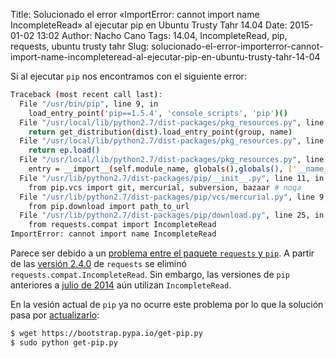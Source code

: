 Title: Solucionado el error «ImportError: cannot import name IncompleteRead» al ejecutar pip en Ubuntu Trusty Tahr 14.04
Date: 2015-01-02 13:02
Author: Nacho Cano
Tags: 14.04, IncompleteRead, pip, requests, ubuntu trusty tahr
Slug: solucionado-el-error-importerror-cannot-import-name-incompleteread-al-ejecutar-pip-en-ubuntu-trusty-tahr-14-04

Si al ejecutar `pip` nos encontramos con el siguiente error:

```bash
Traceback (most recent call last):
  File "/usr/bin/pip", line 9, in
    load_entry_point('pip==1.5.4', 'console_scripts', 'pip')()
  File "/usr/local/lib/python2.7/dist-packages/pkg_resources.py", line 352, in load_entry_point
    return get_distribution(dist).load_entry_point(group, name)
  File "/usr/local/lib/python2.7/dist-packages/pkg_resources.py", line 2307, in load_entry_point
    return ep.load()
  File "/usr/local/lib/python2.7/dist-packages/pkg_resources.py", line 2021, in load
    entry = __import__(self.module_name, globals(),globals(), ['__name__'])
  File "/usr/lib/python2.7/dist-packages/pip/__init__.py", line 11, in
    from pip.vcs import git, mercurial, subversion, bazaar # noqa
  File "/usr/lib/python2.7/dist-packages/pip/vcs/mercurial.py", line 9, in
    from pip.download import path_to_url
  File "/usr/lib/python2.7/dist-packages/pip/download.py", line 25, in
    from requests.compat import IncompleteRead
ImportError: cannot import name IncompleteRead
```

Parece ser debido a un [problema entre el paquete `requests` y `pip`][problema entre el paquete requests y pip].
A partir de las [versión 2.4.0][] de `requests` se eliminó
`requests.compat.IncompleteRead`. Sin embargo, las versiones de `pip`
anteriores a [julio de 2014][] aún utilizan `IncompleteRead`.

En la vesión actual de `pip` ya no ocurre este problema por lo que la
solución pasa por [actualizarlo][]:

```bash
$ wget https://bootstrap.pypa.io/get-pip.py
$ sudo python get-pip.py
```

  [problema entre el paquete requests y pip]: http://stackoverflow.com/a/27341847
    "problema entre el paquete `requests` y `pip`"
  [versión 2.4.0]: https://github.com/tweepy/tweepy/issues/501
    "versión 2.4.0"
  [julio de 2014]: https://github.com/pypa/pip/blob/0dedf2b6f5adefcc29d3d295318a7ebc916fc822/pip/download.py
    "julio de 2014"
  [actualizarlo]: https://pip.pypa.io/en/latest/installing.html
    "actualizarlo"
